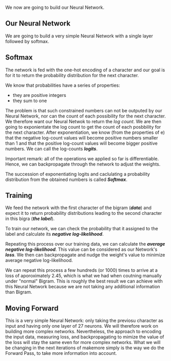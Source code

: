 We now are going to build our Neural Network.

## Our Neural Network

We are going to build a very simple Neural Network with a single layer followed by softmax.

## Softmax

The network is fed with the one-hot encoding of a character and our goal is for it to return the probability distribution for the next character.

We know that probabilities have a series of properties:

- they are positive integers
- they sum to one

The problem is that such constrained numbers can not be outputed by our Neural Network, nor can the count of each possibility for the next character. We therefore want our Neural Netwok to return the _log count_. We are then going to exponientate the log count to get the count of each posbbility for the next character. After exponentiation, we know (from the properties of e) that the negative log-count values will become positive numbers smaller than 1 and that the positive log-count values will become bigger positive numbers. We can call the log-counts **_logits_**.

Important remark: all of the operations we applied so far is differentiable. Hence, we can backpropagate through the network to adjust the weights.

The succession of exponentiating logits and caclulating a probability distribution from the obtained numbers is called **_Softmax_**.

## Training

We feed the network with the first character of the bigram (**_data_**) and expect it to return probability distributions leading to the second character in this bigra (**_the label_**).

To train our network, we can check the probability that it assigned to the label and calculate its **_negative log-likelihood_**.

Repeating this process over our training data, we can calculate the **_average negative log-likelihood_**. This value can be considered as our Network's **_loss_**. We then can backpropagate and nudge the weight's value to minimize average negative log-likelihood.

We can repeat this process a few hundreds (or 1000) times to arrive at a loss of aporoximately 2.45, which is what we had when coutning manually under "normal" Bigram. This is roughly the best result we can achieve with this Neural Network because we are not taking any additional information than Bigram.

## Moving Forward

This is a very simple Neural Network: only taking the previosu character as input and having only one layer of 27 neurons. We will therefore work on building more complex networks. Nevertheless, the approach to encoding the input data, measuring loss, and backpropagating to mimize the value of the loss will stay the same even for more complex networks. What we will be changing in the next iterations of makemore simply is the way we do the Forward Pass, to take more information into account.
